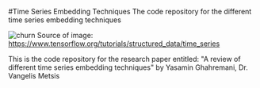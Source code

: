#Time Series Embedding Techniques
The code repository for the different time series embedding techniques

![churn](https://www.tensorflow.org/static/tutorials/structured_data/time_series_files/output_Vg5XIc5tfNlG_0.png)
Source of image: https://www.tensorflow.org/tutorials/structured_data/time_series

This is the code repository for the research paper entitled: "A review of different time series embedding techniques" by Yasamin Ghahremani, Dr. Vangelis Metsis
